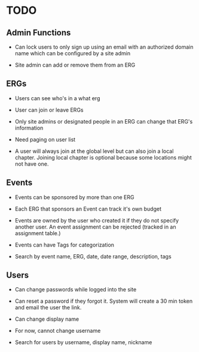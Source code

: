 # TODO

## Admin Functions

* Can lock users to only sign up using an email with an authorized domain name which can be configured by a site admin

* Site admin can add or remove them from an ERG

## ERGs

* Users can see who's in a what erg

* User can join or leave ERGs

* Only site admins or designated people in an ERG can change that ERG's information

* Need paging on user list

* A user will always join at the global level but can also join a local chapter. Joining local chapter is optional because some locations might not have one.

## Events

* Events can be sponsored by more than one ERG

* Each ERG that sponsors an Event can track it's own budget

* Events are owned by the user who created it if they do not specify another user. An event assignment can be rejected (tracked in an assignment table.)

* Events can have Tags for categorization

* Search by event name, ERG, date, date range, description, tags

## Users

* Can change passwords while logged into the site

* Can reset a password if they forgot it. System will create a 30 min token and email the user the link.

* Can change display name

* For now, cannot change username

* Search for users by username, display name, nickname


